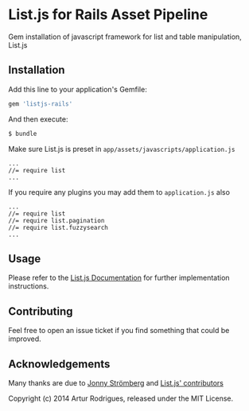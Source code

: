 # List.js for Rails Asset Pipeline

Gem installation of javascript framework for list and table manipulation, List.js

## Installation

Add this line to your application's Gemfile:

```ruby
gem 'listjs-rails'
```

And then execute:

```bash
$ bundle
```

Make sure List.js is preset in `app/assets/javascripts/application.js`

```
...
//= require list
...
```

If you require any plugins you may add them to `application.js` also

```
...
//= require list
//= require list.pagination
//= require list.fuzzysearch
...
```

## Usage

Please refer to the [List.js Documentation](http://listjs.com) for further implementation instructions.

## Contributing

Feel free to open an issue ticket if you find something that could be improved.

## Acknowledgements

Many thanks are due to [Jonny Strömberg](https://github.com/javve) and [List.js' contributors](https://github.com/javve/list.js#contributors)

Copyright (c) 2014 Artur Rodrigues, released under the MIT License.
